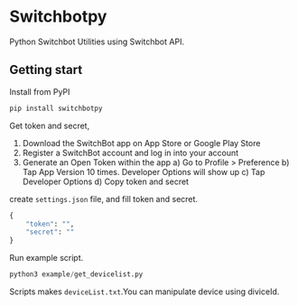 # Switchbotpy

Python Switchbot Utilities using Switchbot API.

## Getting start

Install from PyPI

```python
pip install switchbotpy
```

Get token and secret,

1. Download the SwitchBot app on App Store or Google Play Store
2. Register a SwitchBot account and log in into your account
3. Generate an Open Token within the app
a) Go to Profile > Preference
b) Tap App Version 10 times. Developer Options will show up
c) Tap Developer Options
d) Copy token and secret

create `settings.json` file, and fill token and secret.

```python
{
    "token": "",
    "secret": ""
}
```

Run example script.

```python
python3 example/get_devicelist.py
```

Scripts makes `deviceList.txt`.You can manipulate device using diviceId.
